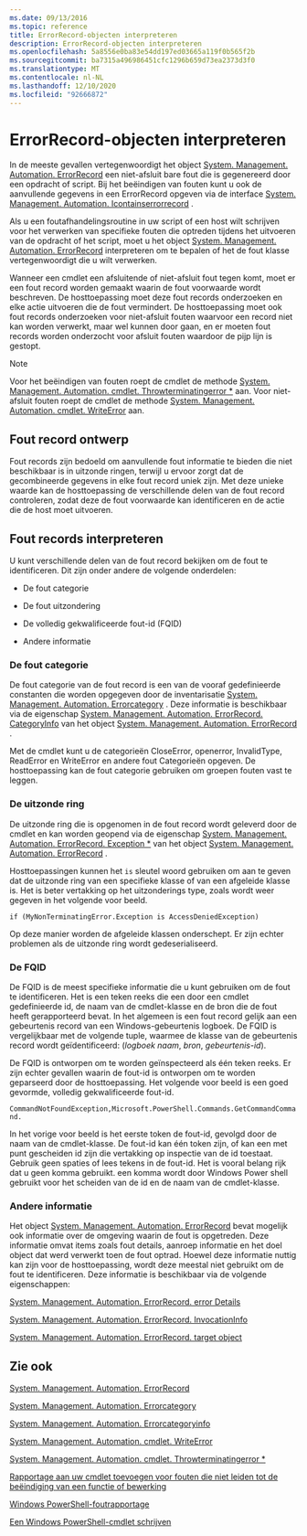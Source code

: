 ```yaml
---
ms.date: 09/13/2016
ms.topic: reference
title: ErrorRecord-objecten interpreteren
description: ErrorRecord-objecten interpreteren
ms.openlocfilehash: 5a8556e0ba83e54dd197ed03665a119f0b565f2b
ms.sourcegitcommit: ba7315a496986451cfc1296b659d73ea2373d3f0
ms.translationtype: MT
ms.contentlocale: nl-NL
ms.lasthandoff: 12/10/2020
ms.locfileid: "92666872"
---
```

# <a name="interpreting-errorrecord-objects"></a>ErrorRecord-objecten interpreteren

In de meeste gevallen vertegenwoordigt het object [System. Management. Automation. ErrorRecord](/dotnet/api/System.Management.Automation.ErrorRecord) een niet-afsluit bare fout die is gegenereerd door een opdracht of script. Bij het beëindigen van fouten kunt u ook de aanvullende gegevens in een ErrorRecord opgeven via de interface [System. Management. Automation. Icontainserrorrecord](/dotnet/api/System.Management.Automation.IContainsErrorRecord) .

Als u een foutafhandelingsroutine in uw script of een host wilt schrijven voor het verwerken van specifieke fouten die optreden tijdens het uitvoeren van de opdracht of het script, moet u het object [System. Management. Automation. ErrorRecord](/dotnet/api/System.Management.Automation.ErrorRecord) interpreteren om te bepalen of het de fout klasse vertegenwoordigt die u wilt verwerken.

Wanneer een cmdlet een afsluitende of niet-afsluit fout tegen komt, moet er een fout record worden gemaakt waarin de fout voorwaarde wordt beschreven. De hosttoepassing moet deze fout records onderzoeken en elke actie uitvoeren die de fout vermindert. De hosttoepassing moet ook fout records onderzoeken voor niet-afsluit fouten waarvoor een record niet kan worden verwerkt, maar wel kunnen door gaan, en er moeten fout records worden onderzocht voor afsluit fouten waardoor de pijp lijn is gestopt.

> [!NOTE]
> Voor het beëindigen van fouten roept de cmdlet de methode [System. Management. Automation. cmdlet. Throwterminatingerror *](/dotnet/api/System.Management.Automation.Cmdlet.ThrowTerminatingError) aan. Voor niet-afsluit fouten roept de cmdlet de methode [System. Management. Automation. cmdlet. WriteError](/dotnet/api/System.Management.Automation.Cmdlet.WriteError) aan.

## <a name="error-record-design"></a>Fout record ontwerp

Fout records zijn bedoeld om aanvullende fout informatie te bieden die niet beschikbaar is in uitzonde ringen, terwijl u ervoor zorgt dat de gecombineerde gegevens in elke fout record uniek zijn. Met deze unieke waarde kan de hosttoepassing de verschillende delen van de fout record controleren, zodat deze de fout voorwaarde kan identificeren en de actie die de host moet uitvoeren.

## <a name="interpreting-error-records"></a>Fout records interpreteren

U kunt verschillende delen van de fout record bekijken om de fout te identificeren. Dit zijn onder andere de volgende onderdelen:

- De fout categorie

- De fout uitzondering

- De volledig gekwalificeerde fout-id (FQID)

- Andere informatie

### <a name="the-error-category"></a>De fout categorie

De fout categorie van de fout record is een van de vooraf gedefinieerde constanten die worden opgegeven door de inventarisatie [System. Management. Automation. Errorcategory](/dotnet/api/System.Management.Automation.ErrorCategory) . Deze informatie is beschikbaar via de eigenschap [System. Management. Automation. ErrorRecord. CategoryInfo](/dotnet/api/System.Management.Automation.ErrorRecord.CategoryInfo) van het object [System. Management. Automation. ErrorRecord](/dotnet/api/System.Management.Automation.ErrorRecord) .

Met de cmdlet kunt u de categorieën CloseError, openerror, InvalidType, ReadError en WriteError en andere fout Categorieën opgeven. De hosttoepassing kan de fout categorie gebruiken om groepen fouten vast te leggen.

### <a name="the-exception"></a>De uitzonde ring

De uitzonde ring die is opgenomen in de fout record wordt geleverd door de cmdlet en kan worden geopend via de eigenschap [System. Management. Automation. ErrorRecord. Exception *](/dotnet/api/System.Management.Automation.ErrorRecord.Exception) van het object [System. Management. Automation. ErrorRecord](/dotnet/api/System.Management.Automation.ErrorRecord) .

Hosttoepassingen kunnen het `is` sleutel woord gebruiken om aan te geven dat de uitzonde ring van een specifieke klasse of van een afgeleide klasse is. Het is beter vertakking op het uitzonderings type, zoals wordt weer gegeven in het volgende voor beeld.

`if (MyNonTerminatingError.Exception is AccessDeniedException)`

Op deze manier worden de afgeleide klassen onderschept. Er zijn echter problemen als de uitzonde ring wordt gedeserialiseerd.

### <a name="the-fqid"></a>De FQID

De FQID is de meest specifieke informatie die u kunt gebruiken om de fout te identificeren. Het is een teken reeks die een door een cmdlet gedefinieerde id, de naam van de cmdlet-klasse en de bron die de fout heeft gerapporteerd bevat. In het algemeen is een fout record gelijk aan een gebeurtenis record van een Windows-gebeurtenis logboek. De FQID is vergelijkbaar met de volgende tuple, waarmee de klasse van de gebeurtenis record wordt geïdentificeerd: (*logboek naam*, *bron*, *gebeurtenis-id*).

De FQID is ontworpen om te worden geïnspecteerd als één teken reeks. Er zijn echter gevallen waarin de fout-id is ontworpen om te worden geparseerd door de hosttoepassing. Het volgende voor beeld is een goed gevormde, volledig gekwalificeerde fout-id.

`CommandNotFoundException,Microsoft.PowerShell.Commands.GetCommandCommand.`

In het vorige voor beeld is het eerste token de fout-id, gevolgd door de naam van de cmdlet-klasse. De fout-id kan één token zijn, of kan een met punt gescheiden id zijn die vertakking op inspectie van de id toestaat. Gebruik geen spaties of lees tekens in de fout-id. Het is vooral belang rijk dat u geen komma gebruikt. een komma wordt door Windows Power shell gebruikt voor het scheiden van de id en de naam van de cmdlet-klasse.

### <a name="other-information"></a>Andere informatie

Het object [System. Management. Automation. ErrorRecord](/dotnet/api/System.Management.Automation.ErrorRecord) bevat mogelijk ook informatie over de omgeving waarin de fout is opgetreden. Deze informatie omvat items zoals fout details, aanroep informatie en het doel object dat werd verwerkt toen de fout optrad. Hoewel deze informatie nuttig kan zijn voor de hosttoepassing, wordt deze meestal niet gebruikt om de fout te identificeren. Deze informatie is beschikbaar via de volgende eigenschappen:

[System. Management. Automation. ErrorRecord. error Details](/dotnet/api/System.Management.Automation.ErrorRecord.ErrorDetails)

[System. Management. Automation. ErrorRecord. InvocationInfo](/dotnet/api/System.Management.Automation.ErrorRecord.InvocationInfo)

[System. Management. Automation. ErrorRecord. target object](/dotnet/api/System.Management.Automation.ErrorRecord.TargetObject)

## <a name="see-also"></a>Zie ook

[System. Management. Automation. ErrorRecord](/dotnet/api/System.Management.Automation.ErrorRecord)

[System. Management. Automation. Errorcategory](/dotnet/api/System.Management.Automation.ErrorCategory)

[System. Management. Automation. Errorcategoryinfo](/dotnet/api/System.Management.Automation.ErrorCategoryInfo)

[System. Management. Automation. cmdlet. WriteError](/dotnet/api/System.Management.Automation.Cmdlet.WriteError)

[System. Management. Automation. cmdlet. Throwterminatingerror *](/dotnet/api/System.Management.Automation.Cmdlet.ThrowTerminatingError)

[Rapportage aan uw cmdlet toevoegen voor fouten die niet leiden tot de beëindiging van een functie of bewerking](./adding-non-terminating-error-reporting-to-your-cmdlet.md)

[Windows PowerShell-foutrapportage](./error-reporting-concepts.md)

[Een Windows PowerShell-cmdlet schrijven](./writing-a-windows-powershell-cmdlet.md)
